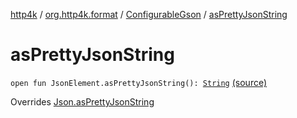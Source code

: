[http4k](../../index.md) / [org.http4k.format](../index.md) / [ConfigurableGson](index.md) / [asPrettyJsonString](./as-pretty-json-string.md)

# asPrettyJsonString

`open fun JsonElement.asPrettyJsonString(): `[`String`](https://kotlinlang.org/api/latest/jvm/stdlib/kotlin/-string/index.html) [(source)](https://github.com/http4k/http4k/blob/master/http4k-format-gson/src/main/kotlin/org/http4k/format/Gson.kt#L77)

Overrides [Json.asPrettyJsonString](../-json/as-pretty-json-string.md)


